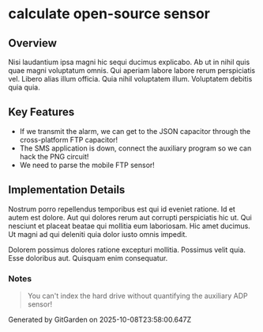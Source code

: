 # calculate open-source sensor

## Overview
Nisi laudantium ipsa magni hic sequi ducimus explicabo. Ab ut in nihil quis quae magni voluptatum omnis. Qui aperiam labore labore rerum perspiciatis vel. Libero alias illum officia. Quia nihil voluptatem illum. Voluptatem debitis quia quia.

## Key Features
- If we transmit the alarm, we can get to the JSON capacitor through the cross-platform FTP capacitor!
- The SMS application is down, connect the auxiliary program so we can hack the PNG circuit!
- We need to parse the mobile FTP sensor!

## Implementation Details
Nostrum porro repellendus temporibus est qui id eveniet ratione. Id et autem est dolore. Aut qui dolores rerum aut corrupti perspiciatis hic ut. Qui nesciunt et placeat beatae qui mollitia eum laboriosam. Hic amet ducimus. Ut magni ad qui deleniti quia dolor iusto omnis impedit.
 Dolorem possimus dolores ratione excepturi mollitia. Possimus velit quia. Esse doloribus aut. Quisquam enim consequatur.

### Notes
> You can't index the hard drive without quantifying the auxiliary ADP sensor!

Generated by GitGarden on 2025-10-08T23:58:00.647Z